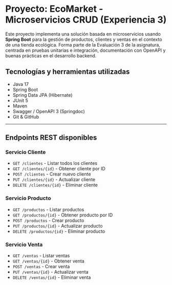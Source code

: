 # Proyecto: EcoMarket - Microservicios CRUD (Experiencia 3)

Este proyecto implementa una solución basada en microservicios usando **Spring Boot** para la gestión de productos, clientes y ventas en el contexto de una tienda ecológica.
Forma parte de la Evaluación 3 de la asignatura, centrada en pruebas unitarias e integración, documentación con OpenAPI y buenas prácticas en el desarrollo backend.

## Tecnologías y herramientas utilizadas

- Java 17
- Spring Boot
- Spring Data JPA (Hibernate)
- JUnit 5
- Maven
- Swagger / OpenAPI 3 (Springdoc)
- Git & GitHub

---

## Endpoints REST disponibles

###  Servicio Cliente
- `GET /clientes` - Listar todos los clientes
- `GET /clientes/{id}` - Obtener cliente por ID
- `POST /clientes` - Crear nuevo cliente
- `PUT /clientes/{id}` - Actualizar cliente
- `DELETE /clientes/{id}` - Eliminar cliente

###  Servicio Producto
- `GET /productos` - Listar productos
- `GET /productos/{id}` - Obtener producto por ID
- `POST /productos` - Crear producto
- `PUT /productos/{id}` - Actualizar producto
- `DELETE /productos/{id}` - Eliminar producto

###  Servicio Venta
- `GET /ventas` - Listar ventas
- `GET /ventas/{id}` - Obtener venta
- `POST /ventas` - Crear venta
- `PUT /ventas/{id}` - Actualizar venta
- `DELETE /ventas/{id}` - Eliminar venta
